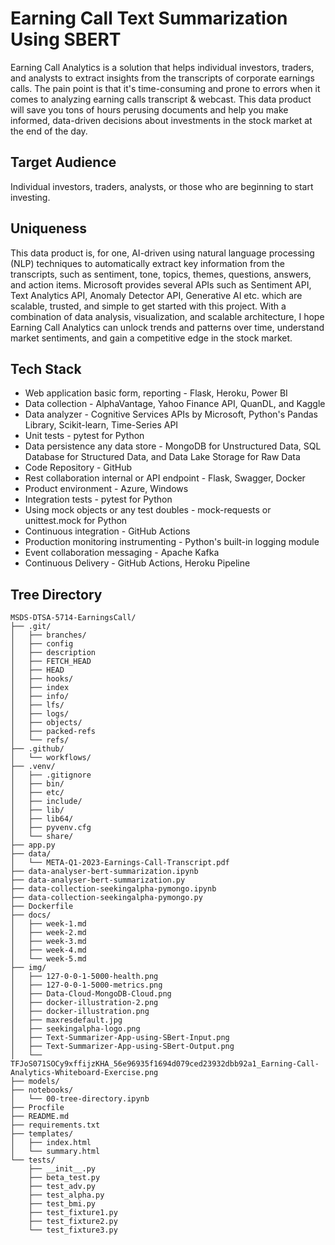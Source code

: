 # Earning Call Text Summarization Using SBERT 

Earning Call Analytics is a solution that helps individual investors, traders, and analysts to extract insights from the transcripts of corporate earnings calls. The pain point is that it's time-consuming and prone to errors when it comes to analyzing earning calls transcript & webcast. This data product will save you tons of hours perusing documents and help you make informed, data-driven decisions about investments in the stock market at the end of the day. 

## Target Audience

Individual investors, traders, analysts, or those who are beginning to start investing. 

## Uniqueness

This data product is, for one, AI-driven using natural language processing (NLP) techniques to automatically extract key information from the transcripts, such as sentiment, tone, topics, themes, questions, answers, and action items. Microsoft provides several APIs such as Sentiment API, Text Analytics API, Anomaly Detector API, Generative AI etc. which are scalable, trusted, and simple to get started with this project. With a combination of data analysis, visualization, and scalable architecture, I hope Earning Call Analytics can unlock trends and patterns over time, understand market sentiments, and gain a competitive edge in the stock market.

## Tech Stack

* Web application basic form, reporting - Flask, Heroku, Power BI
* Data collection - AlphaVantage, Yahoo Finance API, QuanDL, and Kaggle
* Data analyzer - Cognitive Services APIs by Microsoft, Python's Pandas Library, Scikit-learn, Time-Series API 
* Unit tests - pytest for Python
* Data persistence any data store - MongoDB for Unstructured Data, SQL Database for Structured Data, and Data Lake Storage for Raw Data
* Code Repository - GitHub
* Rest collaboration internal or API endpoint - Flask, Swagger, Docker
* Product environment - Azure, Windows
* Integration tests - pytest for Python
* Using mock objects or any test doubles - mock-requests or unittest.mock for Python
* Continuous integration - GitHub Actions
* Production monitoring instrumenting - Python's built-in logging module
* Event collaboration messaging - Apache Kafka
* Continuous Delivery - GitHub Actions, Heroku Pipeline

## Tree Directory

```
MSDS-DTSA-5714-EarningsCall/
├── .git/
│   ├── branches/
│   ├── config
│   ├── description
│   ├── FETCH_HEAD
│   ├── HEAD
│   ├── hooks/
│   ├── index
│   ├── info/
│   ├── lfs/
│   ├── logs/
│   ├── objects/
│   ├── packed-refs
│   └── refs/
├── .github/
│   └── workflows/
├── .venv/
│   ├── .gitignore
│   ├── bin/
│   ├── etc/
│   ├── include/
│   ├── lib/
│   ├── lib64/
│   ├── pyvenv.cfg
│   └── share/
├── app.py
├── data/
│   └── META-Q1-2023-Earnings-Call-Transcript.pdf
├── data-analyser-bert-summarization.ipynb
├── data-analyser-bert-summarization.py
├── data-collection-seekingalpha-pymongo.ipynb
├── data-collection-seekingalpha-pymongo.py
├── Dockerfile
├── docs/
│   ├── week-1.md
│   ├── week-2.md
│   ├── week-3.md
│   ├── week-4.md
│   └── week-5.md
├── img/
│   ├── 127-0-0-1-5000-health.png
│   ├── 127-0-0-1-5000-metrics.png
│   ├── Data-Cloud-MongoDB-Cloud.png
│   ├── docker-illustration-2.png
│   ├── docker-illustration.png
│   ├── maxresdefault.jpg
│   ├── seekingalpha-logo.png
│   ├── Text-Summarizer-App-using-SBert-Input.png
│   ├── Text-Summarizer-App-using-SBert-Output.png
│   └── TFJoS071SOCy9xffijzKHA_56e96935f1694d079ced23932dbb92a1_Earning-Call-Analytics-Whiteboard-Exercise.png
├── models/
├── notebooks/
│   └── 00-tree-directory.ipynb
├── Procfile
├── README.md
├── requirements.txt
├── templates/
│   ├── index.html
│   └── summary.html
└── tests/
    ├── __init__.py
    ├── beta_test.py
    ├── test_adv.py
    ├── test_alpha.py
    ├── test_bmi.py
    ├── test_fixture1.py
    ├── test_fixture2.py
    └── test_fixture3.py
```

